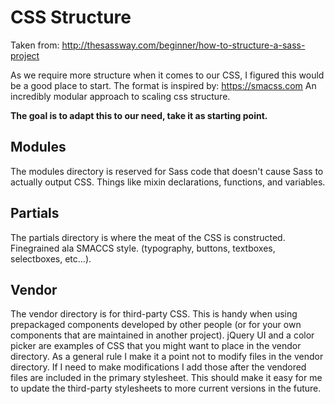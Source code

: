 # CSS Structure

Taken from: http://thesassway.com/beginner/how-to-structure-a-sass-project

As we require more structure when it comes to our CSS, I figured this would be a good place to start. The format is inspired by: https://smacss.com
An incredibly modular approach to scaling css structure.

**The goal is to adapt this to our need, take it as starting point.**

## Modules
The modules directory is reserved for Sass code that doesn't cause Sass to actually output CSS. Things like mixin declarations, functions, and variables.

## Partials
The partials directory is where the meat of the CSS is constructed. Finegrained ala SMACCS style. (typography, buttons, textboxes, selectboxes, etc…).

## Vendor
The vendor directory is for third-party CSS. This is handy when using prepackaged components developed by other people (or for your own components that are maintained in another project). jQuery UI and a color picker are examples of CSS that you might want to place in the vendor directory. As a general rule I make it a point not to modify files in the vendor directory. If I need to make modifications I add those after the vendored files are included in the primary stylesheet. This should make it easy for me to update the third-party stylesheets to more current versions in the future.
